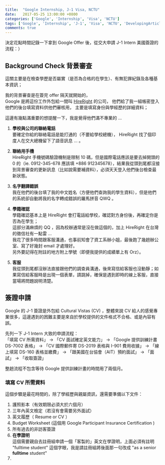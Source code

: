```yaml
---
title:  "Google Internship, J-1 Visa, NCTU"
date:   2017-05-25 13:00:00 +0800
categories: ['Google', 'Internship', 'Visa', 'NCTU']
tags: ['Google', 'Internship', 'J-1', 'Visa', 'NCTU', 'DevelopingArticle']
comments: true
---
```


決定花點時間記錄一下拿到 Google Offer 後，從交大申請 J-1 Intern 美國簽證的流程：）

<!--more-->

## Background Check 背景審查

這關主要是在檢查學歷是否屬實（是否為合格的在學生）、有無犯罪紀錄及各種基本資訊；

我的背景審查是在簽完 offer 隔天就開始的，  
Google 是將這份工作外包給一間叫 [HireRight](http://www.hireright.com) 的公司，
他們給了我一組帳密登入他們的後台填寫資料供他們審核用，
主要是填寫身份與學經歷的詳細資料；

這邊有幾點滿重要的想提醒一下，我是覺得他們滿不專業的 ...

1. **學校與公司的聯絡電話**  
要確定你給的聯絡電話是能打通的（不要給學校總機）， HireRight 找了個印度人在交大總機留下了語音訊息 ...  。

2. **聯絡用手機**  
HireRight 手機號碼驗證機制是限制 10 碼，但是國際電話應該是要去掉開頭的 0 的（ie. 0912-345-678 應該填 +886 912345678），結果我從頭到尾都沒接到背景審查的更新訊息（比如說需要補資料），必須天天登入他們後台檢查最新狀態。

3. **名字翻譯錯誤**  
我在他們的後台填了我的中文姓名（方便他們查詢我的學生資料），但是他們的系統卻自動將我的名字轉成錯誤的羅馬拼音 QWQ 。

4. **學籍確認**  
學籍確認基本上是 HireRight 會打電話給學校，確認對方身份後，再確定你是否為在學生；  
這部分滿麻煩的 QQ ，因為校辦通常是沒在做這個的，加上 HireRight 在台灣的徵信社有一點雷 ...  
我花了很多時間跟客服溝通，也事前知會了資工系辦小姐，最後跑了幾趟辦公室、寫了好幾封 email 才處理好。  
另外要記得在附註的地方附上學號（即便我提供的成績單上有 Orz）。

5. **客服**  
我從頭到尾都沒辦法直接跟他們的調查員溝通，後來寫信給客服也沒動靜；如果寫信給客服時是出現一個表單，請跳掉，確保是遇到即時的線上客服，直接當場將問題說明清楚。



## 簽證申請

Google 的 J-1 簽證是外包給 Cultural Vistas (CV) ，整體來說 CV 給人的感覺專業很多，這邊遇到的困難主要是來自於學校提供的文件格式不合格、或是內容有誤。

先列一下 J-1 Intern 大致的申請流程：  
「填寫 CV 所需資料」 -> 「CV 面試確定英文能力」 -> 「Google 提供訓練計畫 DS-7002 表格」 -> 「CV 國際郵件寄 DS-2019 表格與 I-901 費用收據」 -> 「線上填寫 DS-160 表格並繳費」 -> 「跟美國在台協會（AIT）預約面試」 -> 「面試」 -> 「收取簽證」

整趟流程不包含等待 Google 提供訓練計畫的時間用了兩個月。

### 填寫 CV 所需資料

這個步驟是最花時間的，除了學經歷與親屬資訊，還需要準備以下文件：

1. 護照影本（有效期限必須大於六個月）
2. 三年內英文檢定（若沒有會需要另外面試）
3. 英文履歷（ Resume or CV ）
4. Budget Worksheet (這個用 Google Participant Insurance Certification ) 
5. 所有過去的非訪客簽證
6. **在學證明**  
這個需要親自去註冊組申請一個「客製的」英文在學證明，上面必須有註明 "fulltime student" 這個字眼，我是請註冊組將後面那一句改成 "as a senior **fulltime** student"
7. 
